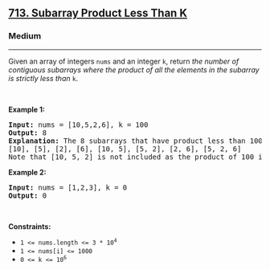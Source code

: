 <h2><a href="https://leetcode.com/problems/subarray-product-less-than-k/">713. Subarray Product Less Than K</a></h2><h3>Medium</h3><hr><div element-id="931"><p element-id="930">Given an array of integers <code element-id="929">nums</code> and an integer <code element-id="928">k</code>, return <em element-id="927">the number of contiguous subarrays where the product of all the elements in the subarray is strictly less than </em><code element-id="926">k</code>.</p>

<p element-id="925">&nbsp;</p>
<p element-id="924"><strong class="example" element-id="923">Example 1:</strong></p>

<pre element-id="922"><strong element-id="921">Input:</strong> nums = [10,5,2,6], k = 100
<strong element-id="920">Output:</strong> 8
<strong element-id="919">Explanation:</strong> The 8 subarrays that have product less than 100 are:
[10], [5], [2], [6], [10, 5], [5, 2], [2, 6], [5, 2, 6]
Note that [10, 5, 2] is not included as the product of 100 is not strictly less than k.
</pre>

<p element-id="918"><strong class="example" element-id="917">Example 2:</strong></p>

<pre element-id="916"><strong element-id="915">Input:</strong> nums = [1,2,3], k = 0
<strong element-id="914">Output:</strong> 0
</pre>

<p element-id="913">&nbsp;</p>
<p element-id="912"><strong element-id="911">Constraints:</strong></p>

<ul element-id="910">
	<li element-id="909"><code element-id="908">1 &lt;= nums.length &lt;= 3 * 10<sup element-id="907">4</sup></code></li>
	<li element-id="906"><code element-id="905">1 &lt;= nums[i] &lt;= 1000</code></li>
	<li element-id="904"><code element-id="903">0 &lt;= k &lt;= 10<sup element-id="902">6</sup></code></li>
</ul>
</div>